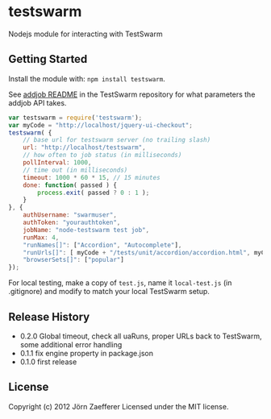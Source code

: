 # testswarm

Nodejs module for interacting with TestSwarm

## Getting Started
Install the module with: `npm install testswarm`.

See [addjob README](https://github.com/jquery/testswarm/tree/master/scripts/addjob#fields) in the TestSwarm repository for what parameters the addjob API takes.

```javascript
var testswarm = require('testswarm');
var myCode = "http://localhost/jquery-ui-checkout";
testswarm( {
	// base url for testswarm server (no trailing slash)
	url: "http://localhost/testswarm",
	// how often to job status (in milliseconds)
	pollInterval: 1000,
	// time out (in milliseconds)
	timeout: 1000 * 60 * 15, // 15 minutes
	done: function( passed ) {
		process.exit( passed ? 0 : 1 );
	}
}, {
	authUsername: "swarmuser",
	authToken: "yourauthtoken",
	jobName: "node-testswarm test job",
	runMax: 4,
	"runNames[]": ["Accordion", "Autocomplete"],
	"runUrls[]": [ myCode + "/tests/unit/accordion/accordion.html", myCode + "/tests/unit/autocomplete/autocomplete.html" ],
	"browserSets[]": ["popular"]
});
```

For local testing, make a copy of `test.js`, name it `local-test.js` (in .gitignore) and modify to match your local TestSwarm setup.

## Release History
* 0.2.0 Global timeout, check all uaRuns, proper URLs back to TestSwarm, some additional error handling
* 0.1.1 fix engine property in package.json
* 0.1.0 first release

## License
Copyright (c) 2012 Jörn Zaefferer
Licensed under the MIT license.
